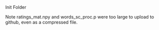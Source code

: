 Init Folder  
  
Note ratings_mat.npy and words_sc_proc.p were too large to upload to github, even as a compressed file.
